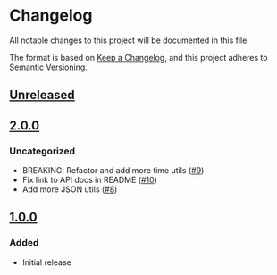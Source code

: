 # Changelog
All notable changes to this project will be documented in this file.

The format is based on [Keep a Changelog](https://keepachangelog.com/en/1.0.0/),
and this project adheres to [Semantic Versioning](https://semver.org/spec/v2.0.0.html).

## [Unreleased]

## [2.0.0]
### Uncategorized
- BREAKING: Refactor and add more time utils ([#9](https://github.com/MetaMask/utils/pull/9))
- Fix link to API docs in README ([#10](https://github.com/MetaMask/utils/pull/10))
- Add more JSON utils ([#8](https://github.com/MetaMask/utils/pull/8))

## [1.0.0]
### Added
- Initial release

[Unreleased]: https://github.com/MetaMask/utils/compare/v2.0.0...HEAD
[2.0.0]: https://github.com/MetaMask/utils/compare/v1.0.0...v2.0.0
[1.0.0]: https://github.com/MetaMask/utils/releases/tag/v1.0.0
